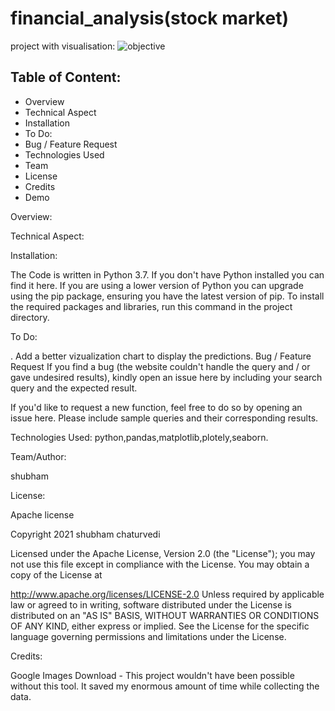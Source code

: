 # financial_analysis(stock market)
project with visualisation:
![objective](https://github.com/shubham123ch/shubham_chaturvedi.github.io/blob/gh-pages/screenshot/shot2.png)

## Table of Content: 
* Overview
* Technical Aspect
* Installation
* To Do:
* Bug / Feature Request
* Technologies Used
* Team
* License
* Credits
* Demo




Overview:
[](https://github.com/shubham123ch/shubham_chaturvedi.github.io/blob/gh-pages/screenshot/shot3.png)


Technical Aspect:

Installation:

The Code is written in Python 3.7. If you don't have Python installed you can find it here. If you are using a lower version of Python you can upgrade using the pip package, ensuring you have the latest version of pip. To install the required packages and libraries, run this command in the project directory.


To Do:

[](https://github.com/shubham123ch/shubham_chaturvedi.github.io/blob/gh-pages/screenshot/shot1.png).
Add a better vizualization chart to display the predictions.
Bug / Feature Request
If you find a bug (the website couldn't handle the query and / or gave undesired results), kindly open an issue here by including your search query and the expected result.

If you'd like to request a new function, feel free to do so by opening an issue here. Please include sample queries and their corresponding results.

Technologies Used:
python,pandas,matplotlib,plotely,seaborn.

 
Team/Author:

shubham

License:

Apache license


Copyright 2021 shubham chaturvedi

Licensed under the Apache License, Version 2.0 (the "License"); you may not use this file except in compliance with the License. You may obtain a copy of the License at

http://www.apache.org/licenses/LICENSE-2.0
Unless required by applicable law or agreed to in writing, software distributed under the License is distributed on an "AS IS" BASIS, WITHOUT WARRANTIES OR CONDITIONS OF ANY KIND, either express or implied. See the License for the specific language governing permissions and limitations under the License.

Credits:

Google Images Download - This project wouldn't have been possible without this tool. It saved my enormous amount of time while collecting the data. 

